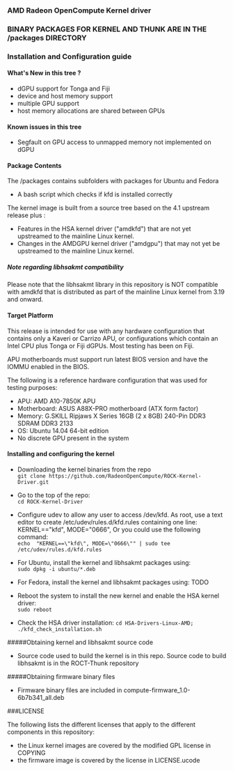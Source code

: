 ### AMD Radeon OpenCompute Kernel driver

### BINARY PACKAGES FOR KERNEL AND THUNK ARE IN THE /packages DIRECTORY

### Installation and Configuration guide

#### What's New in this tree ?

* dGPU support for Tonga and Fiji
* device and host memory support
* multiple GPU support
* host memory allocations are shared between GPUs

#### Known issues in this tree

* Segfault on GPU access to unmapped memory not implemented on dGPU

#### Package Contents

The /packages contains subfolders with packages for Ubuntu and Fedora

* A bash script which checks if kfd is installed correctly

The kernel image is built from a source tree based on the 4.1 upstream
release plus :

* Features in the HSA kernel driver ("amdkfd") that are not yet 
  upstreamed to the mainline Linux kernel.
* Changes in the AMDGPU kernel driver ("amdgpu") that may not yet be 
  upstreamed to the mainline Linux kernel.

##### Note regarding libhsakmt compatibility
Please note that the libhsakmt library in this repository is NOT compatible 
with amdkfd that is distributed as part of the mainline Linux kernel 
from 3.19 and onward.

#### Target Platform

This release is intended for use with any hardware configuration that
contains only a Kaveri or Carrizo APU, or configurations which contain
an Intel CPU plus Tonga or Fiji dGPUs. Most testing has been on Fiji.

APU motherboards must support run latest BIOS version and have the IOMMU
enabled in the BIOS.

The following is a reference hardware configuration that was used for
testing purposes:

<add dGPU config>

* APU:            AMD A10-7850K APU
* Motherboard:    ASUS A88X-PRO motherboard (ATX form factor)
* Memory:         G.SKILL Ripjaws X Series 16GB (2 x 8GB) 240-Pin DDR3 SDRAM DDR3 2133
* OS:             Ubuntu 14.04 64-bit edition
* No discrete GPU present in the system

#### Installing and configuring the kernel

* Downloading the kernel binaries from the repo  
`git clone https://github.com/RadeonOpenCompute/ROCK-Kernel-Driver.git`

* Go to the top of the repo:  
`cd ROCK-Kernel-Driver`

* Configure udev to allow any user to access /dev/kfd. As root, use a text
editor to create /etc/udev/rules.d/kfd.rules containing one line:
KERNEL=="kfd", MODE="0666", Or you could use the following command:  
`echo  "KERNEL==\"kfd\", MODE=\"0666\"" | sudo tee /etc/udev/rules.d/kfd.rules`

* For Ubuntu, install the kernel and libhsakmt packages using:  
`sudo dpkg -i ubuntu/*.deb`

* For Fedora, install the kernel and libhsakmt packages using:
TODO

* Reboot the system to install the new kernel and enable the HSA kernel driver:  
`sudo reboot`

* Check the HSA driver installation:
`cd HSA-Drivers-Linux-AMD; ./kfd_check_installation.sh`


#####Obtaining kernel and libhsakmt source code

* Source code used to build the kernel is in this repo. Source code to
  build libhsakmt is in the ROCT-Thunk repository 

#####Obtaining firmware binary files

* Firmware binary files are included in compute-firmware_1.0-6b7b341_all.deb

###LICENSE

The following lists the different licenses that apply to the different
components in this repository:

* the Linux kernel images are covered by the modified GPL license in COPYING
* the firmware image is covered by the license in LICENSE.ucode
